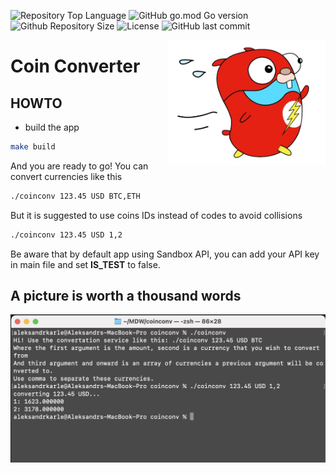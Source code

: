 ![Repository Top Language](https://img.shields.io/github/languages/top/JavaHutt/coinconv)
![GitHub go.mod Go version](https://img.shields.io/github/go-mod/go-version/JavaHutt/coinconv)
![Github Repository Size](https://img.shields.io/github/repo-size/JavaHutt/coinconv)
![License](https://img.shields.io/badge/license-MIT-green)
![GitHub last commit](https://img.shields.io/github/last-commit/JavaHutt/coinconv)

<img align="right" width="50%" src="./images/flash.png">

# Coin Converter

## HOWTO

- build the app
```bash
make build
```
And you are ready to go! You can convert currencies like this
```bash
./coinconv 123.45 USD BTC,ETH
```
But it is suggested to use coins IDs instead of codes to avoid collisions
```bash
./coinconv 123.45 USD 1,2
```
Be aware that by default app using Sandbox API, you can add your API key in main file and set **IS_TEST** to false.

## A picture is worth a thousand words

<img src="./images/working-example.png">
